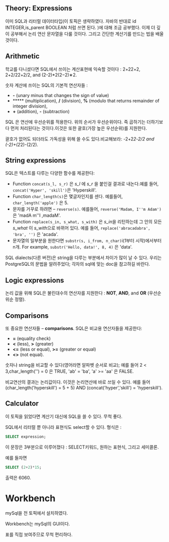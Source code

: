 ## Theory: Expressions

이미 SQL과 리터럴 데이터타입(이 토픽은 생략하였다. 자바의 반대로 id INTEGER,is_parent BOOLEAN 처럼 쓰면 된다. )에 대해 조금 공부했다. 이제 더 깊이 공부해서 논리 연산 문자열을 다룰 것이다. 그리고 간단한 계산기를 만드는 법을 배울 것이다.

## Arithmetic

학교를 다니셨다면 SQL에서 쓰이는 계산표현에 익숙할 것이다 : 2+22+2, 2+2/22+2/2, and (2-2)*2(2−2)∗2.

숫자 계산에 쓰이는 SQL의 기본적 연산자들 : 

- **-** (unary minus that changes the sign of value)
- ***** (multiplication), **/** (division), **%** (modulo that returns remainder of integer division),
- **+** (addition), **-** (subtraction)

SQL 은 연산에 우선순위를 적용한다. 위의 순서가 우선순위이다. 즉 곱하기는 더하기보다 먼저 처리된다는 것이다.이것은 또한 괄호(가장 높은 우선순위)를 지원한다.

괄호가 없어도 되더라도 가독성을 위해 쓸 수도 있다.비교해보라: -2+2*2-2/2 and (-2)+(2*2)-(2/2). 

## String expressions

SQL은 텍스트를 다루는 다양한 함수를 제공한다:

- Function `concat(s_l, s_r)` 은 *s_l* 에 *s_r* 을 붙인걸 결과로 내논다.예를 들어, `concat('Hyper', 'skill')`은 'Hyperskill'.
- Function `char_length(s)`은 몇글자인지를 센다. 예를들어, `char_length('apple')` 은 5.
- 문자를 거꾸로 하려면  – `reverse(s)`. 예를들어, `reverse('Madam, I''m Adam')` 은 'madA m''I ,madaM'.
- Function `replace(s_in, s_what, s_with)` 은  *s_in*을 리턴하는데 그 안의 모든 *s_what* 이 *s_with*으로 바뀌어 있다. 예를 들어, `replace('abracadabra', 'bra', '')` 은 'acada'.
- 문자열의 일부분을 원한다면 `substr(s, i_from, n_char)`i(1부터 시작)에서부터 n개. For example, `substr('Hello, data!', 8, 4)` 은 'data'.

SQL dialects(다른 버전)은 string을 다루는 부분에서 차이가 많이 날 수 있다. 우리는 PostgreSQL의 문법을 알려주었다; 각자의 sql에 맞는 doc을 참고하길 바란다.

## Logic expressions

논리 값을 위해 SQL은 불린대수의 연산자를 지원한다 : **NOT**, **AND**, and **OR** (우선순위순 정렬).

## Comparisons

또 중요한 연산자들 – **comparisons**. SQL은 비교용 연산자들을 제공한다:

- **=** (equality check)
- **<** (less), **>** (greater)
- **<=** (less or equal), **>=** (greater or equal)
- **<>** (not equal).

숫자나 string을 비교할 수 있다(영어라면 알파벳 순서로 비교); 예를 들어 2 < 3,char_length('') = 0 은 TRUE,  'ab' = 'ba', 'a' >= 'aa' 은 FALSE.

비교연산의 결과는 논리값이다. 이것은 논리연산에 바로 쓰일 수 있다. 예를 들어 (char_length('hyperskill') = 5 + 5) AND (concat('hyper','skill') = 'hyperskill').

## Calculator

이 토픽을 읽었다면 계산기 대신에 SQL을 쓸 수 있다. 무척 좋다.

SQL에서 리터럴 뿐 아니라 표현식도 select할 수 있다. 형식은 :

```sql
SELECT expression;
```

이 문장은 3부분으로 이루어졌다 : SELECT키워드, 원하는 표현식, 그리고 세미콜론.

예를 들자면

```sql
SELECT (2+2)*15;
```

출력은 6060.



# Workbench

mySql을 전 토픽에서 설치하였다.

Workbench는 mySql의 GUI이다.

표를 직접 보여주므로 무척 편리하다.